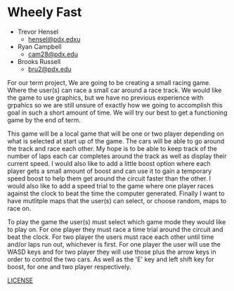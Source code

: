 # Wheely Fast

- Trevor Hensel
    - hensel@pdx.edxu
- Ryan Campbell     
    - cam28@pdx.edu
- Brooks Russell    
    - bru2@pdx.edu

For our term project, We are going to be creating a small racing game. Where
the user(s) can race a small car around a race track. We would like the
game to use graphics, but we have no previous experience with grpahics so
we are still unsure of exactly how we going to accomplish this goal in such
a short amount of time. We will try our best to get a functioning game by
the end of term.

This game will be a local game that will be one or two player depending
on what is selected at start up of the game. The cars will be able to go
around the track and race each other. My hope is to be able to keep track
of the number of laps each car completes around the track as well as
display their current speed. I would also like to add a little boost
option where each player gets a small amount of boost and can use it to 
gain a temporary speed boost to help them get around the circuit faster
than the other. I would also like to add a speed trial to the game where
one player races against the clock to beat the time the computer generated.
Finally I want to have mutlitple maps that the user(s) can select, or
choose random, maps to race on.

To play the game the user(s) must select which game mode they would like
to play on. For one player they must race a time trial around the circuit 
and beat the clock. For two player the users must race each other until
time and/or laps run out, whichever is first. For one player the user will
use the WASD keys and for two player they will use those plus the arrow keys
in order to control the two cars. As well as the 'E' key and left shift key 
for boost, for one and two player respectively.


[LICENSE](./LICENSE)
